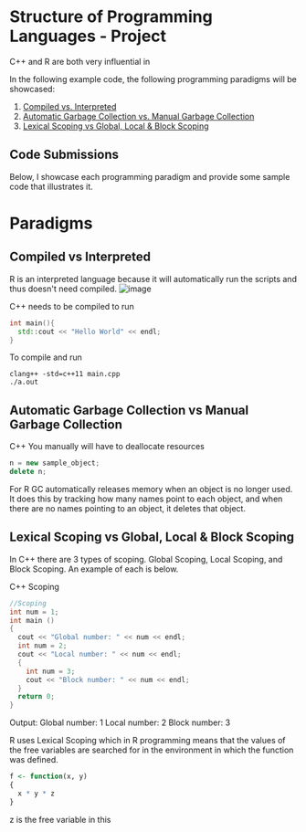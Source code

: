 # Structure of Programming Languages - Project

C++ and R are both very influential in 

In the following example code, the following programming paradigms will be showcased:
1. [Compiled vs. Interpreted](#compiled-vs-interpreted)
2. [Automatic Garbage Collection vs. Manual Garbage Collection](#automatic-garbage-collection-vs-manual-garbage-collection)
3. [Lexical Scoping vs Global, Local & Block Scoping](#lexical-scoping-vs-global-,-local-&-block-scoping)

## Code Submissions

Below, I showcase each programming paradigm and provide some sample code that illustrates it.

# Paradigms

## Compiled vs Interpreted
R is an interpreted language because it will automatically run the scripts and thus doesn't need compiled.
![image](https://user-images.githubusercontent.com/77764696/145339180-f0066faf-04c8-41b6-96bf-31b46c7364a9.png)

C++ needs to be compiled to run

```C++
int main(){
  std::cout << "Hello World" << endl;
}
```
To compile and run
```
clang++ -std=c++11 main.cpp
./a.out
```

## Automatic Garbage Collection vs Manual Garbage Collection
C++ You manually will have to deallocate resources

```C++
n = new sample_object;
delete n;
```
For R
GC automatically releases memory when an object is no longer used. It does this by tracking how many names point to each object, and when there are no names pointing to an object, it deletes that object.

## Lexical Scoping vs Global, Local & Block Scoping
In C++ there are 3 types of scoping. Global Scoping, Local Scoping, and Block Scoping. An example of each is below.

C++ Scoping
```C++
//Scoping
int num = 1;
int main ()
{
  cout << "Global number: " << num << endl;
  int num = 2;
  cout << "Local number: " << num << endl;
  {
    int num = 3;
    cout << "Block number: " << num << endl;
  }
  return 0;
}
```
Output:
Global number: 1
Local number: 2
Block number: 3

R uses Lexical Scoping which in R programming means that the values of the free variables are searched for in the environment in which the function was defined.
```R
f <- function(x, y)
{
  x * y * z
}
```
z is the free variable in this


